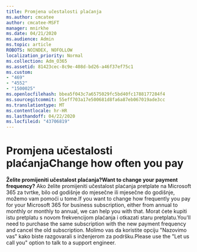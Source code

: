 ```yaml
---
title: Promjena učestalosti plaćanja
ms.author: cmcatee
author: cmcatee-MSFT
manager: mnirkhe
ms.date: 04/21/2020
ms.audience: Admin
ms.topic: article
ROBOTS: NOINDEX, NOFOLLOW
localization_priority: Normal
ms.collection: Adm_O365
ms.assetid: 81423cec-8c9e-408d-bd26-a46f37ef75c1
ms.custom:
- "469"
- "4552"
- "1500025"
ms.openlocfilehash: bbea5f043c7a6575029fc5bd40fc1788177284f4
ms.sourcegitcommit: 55eff703a17e500681d8fa6a87eb067019ade3cc
ms.translationtype: MT
ms.contentlocale: hr-HR
ms.lasthandoff: 04/22/2020
ms.locfileid: "43706819"
---
```

# <a name="change-how-often-you-pay"></a><span data-ttu-id="d99a1-102">Promjena učestalosti plaćanja</span><span class="sxs-lookup"><span data-stu-id="d99a1-102">Change how often you pay</span></span>

 <span data-ttu-id="d99a1-103">**Želite promijeniti učestalost plaćanja?**</span><span class="sxs-lookup"><span data-stu-id="d99a1-103">**Want to change your payment frequency?**</span></span> <span data-ttu-id="d99a1-104">Ako želite promijeniti učestalost plaćanja pretplate na Microsoft 365 za tvrtke, bilo od godišnje do mjesečne ili mjesečne do godišnje, možemo vam pomoći u tome.</span><span class="sxs-lookup"><span data-stu-id="d99a1-104">If you want to change how frequently you pay for your Microsoft 365 for business subscription, either from annual to monthly or monthly to annual, we can help you with that.</span></span> <span data-ttu-id="d99a1-105">Morat ćete kupiti istu pretplatu s novom frekvencijom plaćanja i otkazati staru pretplatu.</span><span class="sxs-lookup"><span data-stu-id="d99a1-105">You'll need to purchase the same subscription with the new payment frequency and cancel the old subscription.</span></span> <span data-ttu-id="d99a1-106">Molimo vas da koristite opciju "Nazovimo vas" kako biste razgovarali s inženjerom za podršku.</span><span class="sxs-lookup"><span data-stu-id="d99a1-106">Please use the "Let us call you" option to talk to a support engineer.</span></span>
